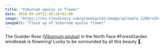 ```yaml
---
title: "Viburnum opulus in flower"
date: 2018-05-24T12:45:26+01:00
image: "https://res.cloudinary.com/growdigital/image/upload/w_1280/v1544130628/viburnum-28428291178.jpg"
imageAlt: "Close up of Viburnum opulus flower"
---
```


The Guelder Rose ([Viburnum opulus](https://www.pfaf.org/user/Plant.aspx?LatinName=Viburnum+opulus)) in the North Face #ForestGarden windbreak is flowering! Lucky to be surrounded by all this beauty 🤩.
